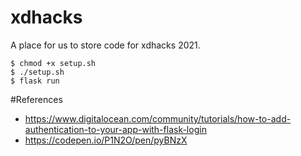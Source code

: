 # xdhacks

A place for us to store code for xdhacks 2021.
```
$ chmod +x setup.sh
$ ./setup.sh
$ flask run
```

#References 
- https://www.digitalocean.com/community/tutorials/how-to-add-authentication-to-your-app-with-flask-login
- https://codepen.io/P1N2O/pen/pyBNzX